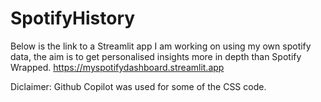 # SpotifyHistory

Below is the link to a Streamlit app I am working on using my own spotify data, the aim is to get personalised insights more in depth than Spotify Wrapped.
https://myspotifydashboard.streamlit.app

Diclaimer: Github Copilot was used for some of the CSS code.
